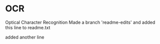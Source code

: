 # OCR
Optical Character Recognition
Made a branch 'readme-edits'
and added this line to readme.txt

added another line

